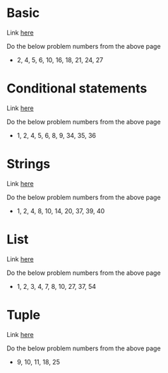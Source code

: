 # Basic
Link [here](https://www.w3resource.com/python-exercises/python-basic-exercises.php)

Do the below problem numbers from the above page
- 2, 4, 5, 6, 10, 16, 18, 21, 24, 27

# Conditional statements
Link [here](https://www.w3resource.com/python-exercises/python-conditional-statements-and-loop-exercises.php)

Do the below problem numbers from the above page
- 1, 2, 4, 5, 6, 8, 9, 34, 35, 36 

# Strings
Link [here](https://www.w3resource.com/python-exercises/string/)

Do the below problem numbers from the above page
- 1, 2, 4, 8, 10, 14, 20, 37, 39, 40

# List
Link [here](https://www.w3resource.com/python-exercises/list/)

Do the below problem numbers from the above page
- 1, 2, 3, 4, 7, 8, 10, 27, 37, 54

# Tuple
Link [here](https://www.w3resource.com/python-exercises/tuple/)

Do the below problem numbers from the above page
- 9, 10, 11, 18, 25

